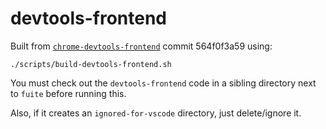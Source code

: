 # devtools-frontend

Built from [`chrome-devtools-frontend`](https://www.npmjs.com/package/chrome-devtools-frontend) 
commit 564f0f3a59 using:

    ./scripts/build-devtools-frontend.sh

You must check out the `devtools-frontend` code in a sibling directory next to `fuite` before running this.

Also, if it creates an `ignored-for-vscode` directory, just delete/ignore it.

